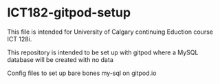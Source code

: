 # ICT182-gitpod-setup

This file is intended for University of Calgary continuing Eduction course
ICT 128i.  

This repository is intended to be set up with gitpod where a MySQL database
will be created with no data 

Config files to set up bare bones my-sql on gitpod.io
